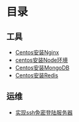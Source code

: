 # 目录

## 工具

- [Centos安装Nginx](./tool/nginx.md)
- [centos安装Node环境](./tool/node.md)
- [Centos安装MongoDB](./tool/mongodb.md)
- [Centos安装Redis](./tool/redis.md)

## 运维

<!-- - [记录一次服务器被挖矿修复](./operation/mining.md) -->
- [实现ssh免密登陆服务器](./operation/ssh.md)

<Vssue :title="$title" />